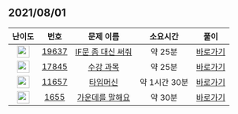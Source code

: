 ## 2021/08/01
| 난이도 | 번호 | 문제 이름 | 소요시간 | 풀이 
|:------:|:----:|:---------:|:------:|:------:|
| <img height="25px" width="25px" src="https://static.solved.ac/tier_small/8.svg"/> | [19637](https://www.acmicpc.net/problem/19637) | [IF문 좀 대신 써줘](https://www.acmicpc.net/problem/19637) | 약 25분 | [바로가기](https://github.com/MinsangKong/DailyProblem/blob/main/08-01/1.py)| 
| <img height="25px" width="25px" src="https://static.solved.ac/tier_small/11.svg"/> | [17845](https://www.acmicpc.net/problem/17845) | [수강 과목](https://www.acmicpc.net/problem/17845) | 약 25분 | [바로가기](https://github.com/MinsangKong/DailyProblem/blob/main/08-01/2.py)|
| <img height="25px" width="25px" src="https://static.solved.ac/tier_small/12.svg"/> | [11657](https://www.acmicpc.net/problem/11657) | [타임머신](https://www.acmicpc.net/problem/11657) | 약 1시간 30분 | [바로가기](https://github.com/MinsangKong/DailyProblem/blob/main/08-01/3.py)| 
| <img height="25px" width="25px" src="https://static.solved.ac/tier_small/14.svg"/> | [1655](https://www.acmicpc.net/problem/1655) | [가운데를 말해요](https://www.acmicpc.net/problem/1655) | 약 30분 | [바로가기](https://github.com/MinsangKong/DailyProblem/blob/main/08-01/4.py)|